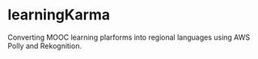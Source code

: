 # learningKarma
Converting MOOC learning plarforms into regional languages using AWS Polly and Rekognition.
